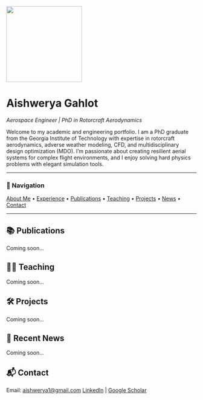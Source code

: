 <img src="https://raw.githubusercontent.com/aishwerya/portfolio/main/assets/agahlot7.jpg" width="200" align="farleft" />

# Aishwerya Gahlot  
*Aerospace Engineer | PhD in Rotorcraft Aerodynamics*

Welcome to my academic and engineering portfolio. I am a PhD graduate from the Georgia Institute of Technology with expertise in rotorcraft aerodynamics, adverse weather modeling, CFD, and multidisciplinary design optimization (MDO). I’m passionate about creating resilient aerial systems for complex flight environments, and I enjoy solving hard physics problems with elegant simulation tools.

---

### 🧭 Navigation  
[About Me](#about-me) • [Experience](#experience) • [Publications](#publications) • [Teaching](#teaching) • [Projects](#projects) • [News](#recent-news) • [Contact](#contact)

---

## 📚 Publications  
Coming soon...

## 👩‍🏫 Teaching  
Coming soon...

## 🛠️ Projects  
Coming soon...

## 📰 Recent News  
Coming soon...

## 📬 Contact  
Email: aishwerya1@gmail.com 
[LinkedIn](https://linkedin.com/in/aishweryagahlot) | [Google Scholar](https://scholar.google.com/citations?hl=en&user=NtoGaNAAAAAJ)
